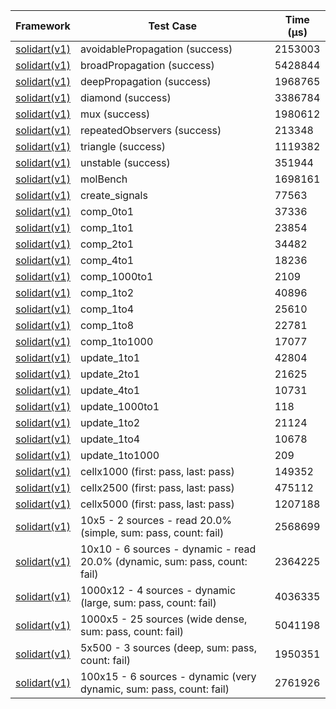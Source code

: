 | Framework | Test Case | Time (μs) |
| --- | --- | --- |
| [solidart(v1)](https://github.com/nank1ro/solidart) | avoidablePropagation (success) | 2153003 |
| [solidart(v1)](https://github.com/nank1ro/solidart) | broadPropagation (success) | 5428844 |
| [solidart(v1)](https://github.com/nank1ro/solidart) | deepPropagation (success) | 1968765 |
| [solidart(v1)](https://github.com/nank1ro/solidart) | diamond (success) | 3386784 |
| [solidart(v1)](https://github.com/nank1ro/solidart) | mux (success) | 1980612 |
| [solidart(v1)](https://github.com/nank1ro/solidart) | repeatedObservers (success) | 213348 |
| [solidart(v1)](https://github.com/nank1ro/solidart) | triangle (success) | 1119382 |
| [solidart(v1)](https://github.com/nank1ro/solidart) | unstable (success) | 351944 |
| [solidart(v1)](https://github.com/nank1ro/solidart) | molBench | 1698161 |
| [solidart(v1)](https://github.com/nank1ro/solidart) | create_signals | 77563 |
| [solidart(v1)](https://github.com/nank1ro/solidart) | comp_0to1 | 37336 |
| [solidart(v1)](https://github.com/nank1ro/solidart) | comp_1to1 | 23854 |
| [solidart(v1)](https://github.com/nank1ro/solidart) | comp_2to1 | 34482 |
| [solidart(v1)](https://github.com/nank1ro/solidart) | comp_4to1 | 18236 |
| [solidart(v1)](https://github.com/nank1ro/solidart) | comp_1000to1 | 2109 |
| [solidart(v1)](https://github.com/nank1ro/solidart) | comp_1to2 | 40896 |
| [solidart(v1)](https://github.com/nank1ro/solidart) | comp_1to4 | 25610 |
| [solidart(v1)](https://github.com/nank1ro/solidart) | comp_1to8 | 22781 |
| [solidart(v1)](https://github.com/nank1ro/solidart) | comp_1to1000 | 17077 |
| [solidart(v1)](https://github.com/nank1ro/solidart) | update_1to1 | 42804 |
| [solidart(v1)](https://github.com/nank1ro/solidart) | update_2to1 | 21625 |
| [solidart(v1)](https://github.com/nank1ro/solidart) | update_4to1 | 10731 |
| [solidart(v1)](https://github.com/nank1ro/solidart) | update_1000to1 | 118 |
| [solidart(v1)](https://github.com/nank1ro/solidart) | update_1to2 | 21124 |
| [solidart(v1)](https://github.com/nank1ro/solidart) | update_1to4 | 10678 |
| [solidart(v1)](https://github.com/nank1ro/solidart) | update_1to1000 | 209 |
| [solidart(v1)](https://github.com/nank1ro/solidart) | cellx1000 (first: pass, last: pass) | 149352 |
| [solidart(v1)](https://github.com/nank1ro/solidart) | cellx2500 (first: pass, last: pass) | 475112 |
| [solidart(v1)](https://github.com/nank1ro/solidart) | cellx5000 (first: pass, last: pass) | 1207188 |
| [solidart(v1)](https://github.com/nank1ro/solidart) | 10x5 - 2 sources - read 20.0% (simple, sum: pass, count: fail) | 2568699 |
| [solidart(v1)](https://github.com/nank1ro/solidart) | 10x10 - 6 sources - dynamic - read 20.0% (dynamic, sum: pass, count: fail) | 2364225 |
| [solidart(v1)](https://github.com/nank1ro/solidart) | 1000x12 - 4 sources - dynamic (large, sum: pass, count: fail) | 4036335 |
| [solidart(v1)](https://github.com/nank1ro/solidart) | 1000x5 - 25 sources (wide dense, sum: pass, count: fail) | 5041198 |
| [solidart(v1)](https://github.com/nank1ro/solidart) | 5x500 - 3 sources (deep, sum: pass, count: fail) | 1950351 |
| [solidart(v1)](https://github.com/nank1ro/solidart) | 100x15 - 6 sources - dynamic (very dynamic, sum: pass, count: fail) | 2761926 |
